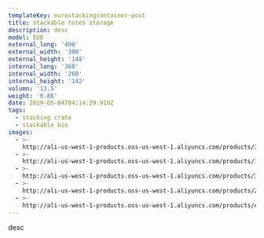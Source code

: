 ```yaml
---
templateKey: eurostackingcontainer-post
title: stackable totes storage
description: desc
model: EUB
external_long: '400'
external_width: '300'
external_height: '148'
internal_long: '368'
internal_width: '260'
internal_height: '142'
volumn: '13.5'
weight: '0.86'
date: 2019-05-04T04:14:29.910Z
tags:
  - stacking crate
  - stackable bin
images:
  - >-
    http://ali-us-west-1-products.oss-us-west-1.aliyuncs.com/products/3270a65e611942ea940fd82f307e3170.jpg
  - >-
    http://ali-us-west-1-products.oss-us-west-1.aliyuncs.com/products/1d1eddef0bf34e0b81f217ece9048ea0.jpg
  - >-
    http://ali-us-west-1-products.oss-us-west-1.aliyuncs.com/products/37474a97260345be8b3a6b9fd0362513.jpg
  - >-
    http://ali-us-west-1-products.oss-us-west-1.aliyuncs.com/products/2a5e5922554c4b52bbe3c55bf2f83092.jpg
  - >-
    http://ali-us-west-1-products.oss-us-west-1.aliyuncs.com/products/e1b14d2db2784d88a5e608954ea83583.jpg
---
```

desc
